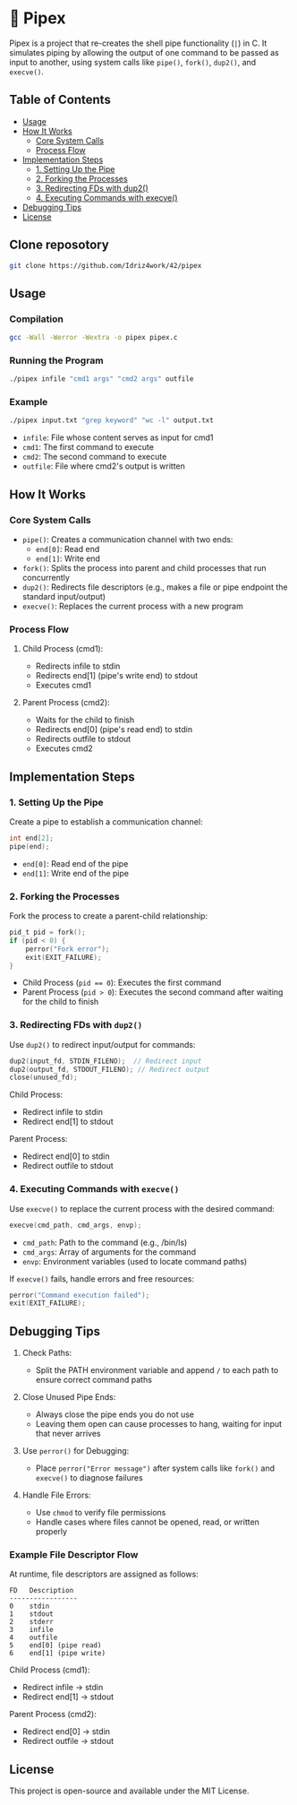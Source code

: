 # 📖 Pipex

Pipex is a project that re-creates the shell pipe functionality (`|`) in C. It simulates piping by allowing the output of one command to be passed as input to another, using system calls like `pipe()`, `fork()`, `dup2()`, and `execve()`.

## Table of Contents
- [Usage](#usage)
- [How It Works](#how-it-works)
  - [Core System Calls](#core-system-calls)
  - [Process Flow](#process-flow)
- [Implementation Steps](#implementation-steps)
  - [1. Setting Up the Pipe](#1-setting-up-the-pipe)
  - [2. Forking the Processes](#2-forking-the-processes)
  - [3. Redirecting FDs with dup2()](#3-redirecting-fds-with-dup2)
  - [4. Executing Commands with execve()](#4-executing-commands-with-execve)
- [Debugging Tips](#debugging-tips)
- [License](#license)

## Clone reposotory
```bash
git clone https://github.com/Idriz4work/42/pipex
```

## Usage

### Compilation
```bash
gcc -Wall -Werror -Wextra -o pipex pipex.c
```

### Running the Program
```bash
./pipex infile "cmd1 args" "cmd2 args" outfile
```

### Example
```bash
./pipex input.txt "grep keyword" "wc -l" output.txt
```

- `infile`: File whose content serves as input for cmd1
- `cmd1`: The first command to execute
- `cmd2`: The second command to execute
- `outfile`: File where cmd2's output is written

## How It Works

### Core System Calls
- `pipe()`: Creates a communication channel with two ends:
  - `end[0]`: Read end
  - `end[1]`: Write end
- `fork()`: Splits the process into parent and child processes that run concurrently
- `dup2()`: Redirects file descriptors (e.g., makes a file or pipe endpoint the standard input/output)
- `execve()`: Replaces the current process with a new program

### Process Flow
1. Child Process (cmd1):
   - Redirects infile to stdin
   - Redirects end[1] (pipe's write end) to stdout
   - Executes cmd1

2. Parent Process (cmd2):
   - Waits for the child to finish
   - Redirects end[0] (pipe's read end) to stdin
   - Redirects outfile to stdout
   - Executes cmd2

## Implementation Steps

### 1. Setting Up the Pipe
Create a pipe to establish a communication channel:
```c
int end[2];
pipe(end);
```
- `end[0]`: Read end of the pipe
- `end[1]`: Write end of the pipe

### 2. Forking the Processes
Fork the process to create a parent-child relationship:
```c
pid_t pid = fork();
if (pid < 0) {
    perror("Fork error");
    exit(EXIT_FAILURE);
}
```
- Child Process (`pid == 0`): Executes the first command
- Parent Process (`pid > 0`): Executes the second command after waiting for the child to finish

### 3. Redirecting FDs with `dup2()`
Use `dup2()` to redirect input/output for commands:
```c
dup2(input_fd, STDIN_FILENO);  // Redirect input
dup2(output_fd, STDOUT_FILENO); // Redirect output
close(unused_fd);
```

Child Process:
- Redirect infile to stdin
- Redirect end[1] to stdout

Parent Process:
- Redirect end[0] to stdin
- Redirect outfile to stdout

### 4. Executing Commands with `execve()`
Use `execve()` to replace the current process with the desired command:
```c
execve(cmd_path, cmd_args, envp);
```
- `cmd_path`: Path to the command (e.g., /bin/ls)
- `cmd_args`: Array of arguments for the command
- `envp`: Environment variables (used to locate command paths)

If `execve()` fails, handle errors and free resources:
```c
perror("Command execution failed");
exit(EXIT_FAILURE);
```

## Debugging Tips

1. Check Paths:
   - Split the PATH environment variable and append `/` to each path to ensure correct command paths

2. Close Unused Pipe Ends:
   - Always close the pipe ends you do not use
   - Leaving them open can cause processes to hang, waiting for input that never arrives

3. Use `perror()` for Debugging:
   - Place `perror("Error message")` after system calls like `fork()` and `execve()` to diagnose failures

4. Handle File Errors:
   - Use `chmod` to verify file permissions
   - Handle cases where files cannot be opened, read, or written properly

### Example File Descriptor Flow
At runtime, file descriptors are assigned as follows:
```
FD   Description
-----------------
0    stdin
1    stdout
2    stderr
3    infile
4    outfile
5    end[0] (pipe read)
6    end[1] (pipe write)
```

Child Process (cmd1):
- Redirect infile → stdin
- Redirect end[1] → stdout

Parent Process (cmd2):
- Redirect end[0] → stdin
- Redirect outfile → stdout

## License
This project is open-source and available under the MIT License.
